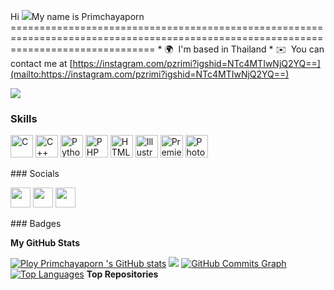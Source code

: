 Hi ![](https://user-images.githubusercontent.com/18350557/176309783-0785949b-9127-417c-8b55-ab5a4333674e.gif)My name is Primchayaporn =====================================================================================================================================  * 🌍  I'm based in Thailand * ✉️  You can contact me at [https://instagram.com/pzrimi?igshid=NTc4MTIwNjQ2YQ==](mailto:https://instagram.com/pzrimi?igshid=NTc4MTIwNjQ2YQ==)

<a href="https://www.github.com/Ploy Primchayaporn " target="_blank" rel="noreferrer"><img src="https://img.shields.io/github/followers/Ploy Primchayaporn ?logo=github&style=for-the-badge&color=14b8a6&labelColor=312e81" /></a>
### Skills  

<p align="left"> <a href="https://docs.microsoft.com/en-us/cpp/?view=msvc-170" target="_blank" rel="noreferrer"><img src="https://raw.githubusercontent.com/danielcranney/readme-generator/main/public/icons/skills/c-colored.svg" width="36" height="36" alt="C" /></a> <a href="https://docs.microsoft.com/en-us/cpp/?view=msvc-170" target="_blank" rel="noreferrer"><img src="https://raw.githubusercontent.com/danielcranney/readme-generator/main/public/icons/skills/cplusplus-colored.svg" width="36" height="36" alt="C++" /></a> <a href="https://www.python.org/" target="_blank" rel="noreferrer"><img src="https://raw.githubusercontent.com/danielcranney/readme-generator/main/public/icons/skills/python-colored.svg" width="36" height="36" alt="Python" /></a> <a href="https://www.php.net/" target="_blank" rel="noreferrer"><img src="https://raw.githubusercontent.com/danielcranney/readme-generator/main/public/icons/skills/php-colored.svg" width="36" height="36" alt="PHP" /></a> <a href="https://developer.mozilla.org/en-US/docs/Glossary/HTML5" target="_blank" rel="noreferrer"><img src="https://raw.githubusercontent.com/danielcranney/readme-generator/main/public/icons/skills/html5-colored.svg" width="36" height="36" alt="HTML5" /></a> <a href="adobe.com/uk/products/illustrator.html" target="_blank" rel="noreferrer"><img src="https://raw.githubusercontent.com/danielcranney/readme-generator/main/public/icons/skills/illustrator-colored-dark.svg" width="36" height="36" alt="Illustrator" /></a> <a href="https://www.adobe.com/uk/products/premiere.html" target="_blank" rel="noreferrer"><img src="https://raw.githubusercontent.com/danielcranney/readme-generator/main/public/icons/skills/premierepro-colored-dark.svg" width="36" height="36" alt="Premiere Pro" /></a> <a href="https://www.adobe.com/uk/products/photoshop.html" target="_blank" rel="noreferrer"><img src="https://raw.githubusercontent.com/danielcranney/readme-generator/main/public/icons/skills/photoshop-colored-dark.svg" width="36" height="36" alt="Photoshop" /></a> </p> 
 ### Socials  <p align="left"> <a href="https://www.facebook.com/ปริมชยาภรณ์ ธนวัตไชยศรี" target="_blank" rel="noreferrer"><img src="https://raw.githubusercontent.com/danielcranney/readme-generator/main/public/icons/socials/facebook.svg" width="32" height="32" /></a> <a href="https://www.github.com/Ploy Primchayaporn " target="_blank" rel="noreferrer"><img src="https://raw.githubusercontent.com/danielcranney/readme-generator/main/public/icons/socials/github-dark.svg" width="32" height="32" /></a> <a href="http://www.instagram.com/Pzrimi" target="_blank" rel="noreferrer"><img src="https://raw.githubusercontent.com/danielcranney/readme-generator/main/public/icons/socials/instagram.svg" width="32" height="32" /></a></p>
### Badges

<b>My GitHub Stats</b>

<a href="http://www.github.com/Ploy Primchayaporn "><img src="https://github-readme-stats.vercel.app/api?username=Ploy Primchayaporn &show_icons=true&hide=&count_private=true&title_color=0f172a&text_color=ec4899&icon_color=14b8a6&bg_color=312e81&hide_border=true&show_icons=true" alt="Ploy Primchayaporn 's GitHub stats" /></a>
<a href="http://www.github.com/Ploy Primchayaporn "><img src="https://github-readme-streak-stats.herokuapp.com/?user=Ploy Primchayaporn &stroke=ec4899&background=312e81&ring=0f172a&fire=0f172a&currStreakNum=ec4899&currStreakLabel=0f172a&sideNums=ec4899&sideLabels=ec4899&dates=ec4899&hide_border=true" /></a>
<a href="http://www.github.com/Ploy Primchayaporn "><img src="https://github-readme-activity-graph.cyclic.app/graph?username=Ploy Primchayaporn &bg_color=312e81&color=ec4899&line=14b8a6&point=ec4899&area_color=312e81&area=true&hide_border=true&custom_title=GitHub%20Commits%20Graph" alt="GitHub Commits Graph" /></a>
<a href="https://github.com/Ploy Primchayaporn " align="left"><img src="https://github-readme-stats.vercel.app/api/top-langs/?username=Ploy Primchayaporn &langs_count=10&title_color=0f172a&text_color=ec4899&icon_color=14b8a6&bg_color=312e81&hide_border=true&locale=en&custom_title=Top%20%Languages" alt="Top Languages" /></a>
<b>Top Repositories</b>

<div width="100%" align="center"></div><br /><br /><br /><br /><br /><br /><br />


